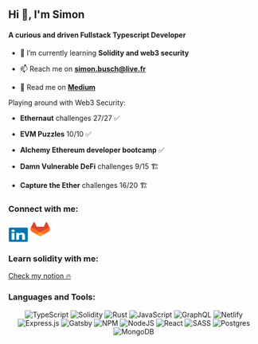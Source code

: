 <h2 align="left">Hi 👋, I'm Simon</h2>
<h4 align="left">A curious and driven Fullstack Typescript Developer </h4>

- 🚀 I’m currently learning **Solidity and web3 security**

- 📫 Reach me on **simon.busch@live.fr**

- 👀 Read me on <a href="https://medium.com/@simonbusch" target="blank">**Medium**</a>

Playing around with Web3 Security:
- **Ethernaut** challenges 27/27  ✅

- **EVM Puzzles** 10/10 ✅

- **Alchemy Ethereum developer bootcamp** ✅

- **Damn Vulnerable DeFi** challenges 9/15  🏗

- **Capture the Ether** challenges 16/20 🏗

<h3 align="left">Connect with me:</h3>
<p align="left">
<a href="https://linkedin.com/in/simonbusch89" target="blank"><img align="center" src="https://raw.githubusercontent.com/devicons/devicon/master/icons/linkedin/linkedin-original.svg" alt="simonbusch89" height="30" width="40" /></a>
<a href="https://gitlab.com/Simon-Busch" target="blank"><img src="https://raw.githubusercontent.com/devicons/devicon/master/icons/gitlab/gitlab-original.svg" alt="Simon-Busch-Github" height="30" width="40"/></a>
</p>

<h3 align="left">Learn solidity with me:</h3>
<p align="left">
<a href="https://laser-shamrock-96a.notion.site/Solidity-c507d593ae5949fcb6ae57469859e715" target="_blank">Check my notion 🔥</a>
</p>
   
   

<h3 align="left">Languages and Tools:</h3>
<div align="center">
  <img src="https://img.shields.io/badge/typescript-%23007ACC.svg?style=for-the-badge&amp;logo=typescript&amp;logoColor=white" alt="TypeScript">
   <img src="https://img.shields.io/badge/Solidity-%23363636.svg?style=for-the-badge&amp;logo=solidity&amp;logoColor=white" alt="Solidity">
   <img src="https://img.shields.io/badge/rust-%23000000.svg?style=for-the-badge&amp;logo=rust&amp;logoColor=white" alt="Rust">
   <img src="https://img.shields.io/badge/javascript-%23323330.svg?style=for-the-badge&amp;logo=javascript&amp;logoColor=%23F7DF1E" alt="JavaScript">
   <img src="https://img.shields.io/badge/-GraphQL-E10098?style=for-the-badge&amp;logo=graphql&amp;logoColor=white" alt="GraphQL">
   <img src="https://img.shields.io/badge/netlify-%23000000.svg?style=for-the-badge&amp;logo=netlify&amp;logoColor=#00C7B7" alt="Netlify">
   <img src="https://img.shields.io/badge/express.js-%23404d59.svg?style=for-the-badge&amp;logo=express&amp;logoColor=%2361DAFB" alt="Express.js">
   <img src="https://img.shields.io/badge/Gatsby-%23663399.svg?style=for-the-badge&amp;logo=gatsby&amp;logoColor=white" alt="Gatsby">
   <img src="https://img.shields.io/badge/NPM-%23000000.svg?style=for-the-badge&amp;logo=npm&amp;logoColor=white" alt="NPM">
   <img src="https://img.shields.io/badge/node.js-6DA55F?style=for-the-badge&amp;logo=node.js&amp;logoColor=white" alt="NodeJS">
   <img src="https://img.shields.io/badge/react-%2320232a.svg?style=for-the-badge&amp;logo=react&amp;logoColor=%2361DAFB" alt="React">
   <img src="https://img.shields.io/badge/SASS-hotpink.svg?style=for-the-badge&amp;logo=SASS&amp;logoColor=white" alt="SASS">
   <img src="https://img.shields.io/badge/postgres-%23316192.svg?style=for-the-badge&amp;logo=postgresql&amp;logoColor=white" alt="Postgres">
   <img src="https://img.shields.io/badge/MongoDB-%234ea94b.svg?style=for-the-badge&amp;logo=mongodb&amp;logoColor=white" alt="MongoDB">
<div/>
   
<br/>
<br/>
 
